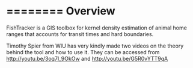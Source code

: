 ========
Overview
========

FishTracker is a GIS toolbox for kernel density estimation of animal home ranges that accounts for transit times and hard boundaries.  

Timothy Spier from WIU has very kindly made two videos on the theory behind the tool and how to use it.  They can be accessed from http://youtu.be/3oq7I_9OkOw and http://youtu.be/G5R0vYTT9qA
